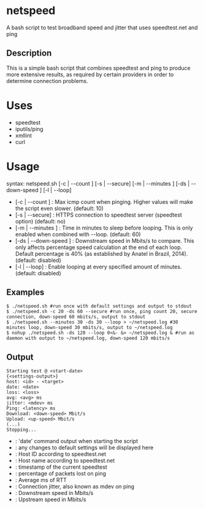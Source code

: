# netspeed
A bash script to test broadband speed and jitter that uses speedtest.net and ping

Description
-----------
This is a simple bash script that combines speedtest and ping to produce more extensive results, as required by certain providers in order to determine connection problems.

# Uses
* speedtest
* iputils/ping
* xmllint
* curl

# Usage
syntax: netspeed.sh [-c | --count <count>] [-s | --secure] [-m | --minutes <minutes>] [-ds | --down-speed <mbits>]
[-l | --loop]

* [-c | --count <count>] : Max icmp count when pinging. Higher values will make the script even slower. (default: 10)
* [-s | --secure] : HTTPS connection to speedtest server (speedtest option) (default: no)
* [-m | --minutes <minutes>] : Time in minutes to sleep before looping. This is only enabled when combined with --loop. (default: 60)
* [-ds | --down-speed <mbits>] : Downstream speed in Mbits/s to compare. This only affects percentage speed calculation at the end of each loop. Default percentage is 40% (as established by Anatel in Brazil, 2014). (default: disabled)
* [-l | --loop] : Enable looping at every specified amount of minutes. (default: disabled)

Examples
--------
```
$ ./netspeed.sh #run once with default settings and output to stdout
$ ./netspeed.sh -c 20 -ds 60 --secure #run once, ping count 20, secure connection, down-speed 60 mbits/s, output to stdout
$ ./netspeed.sh --minutes 30 -ds 30 --loop > ~/netspeed.log #30 minutes loop, down-speed 30 mbits/s, output to ~/netspeed.log
$ nohup ./netspeed.sh -ds 120 --loop 0<&- &> ~/netspeed.log & #run as daemon with output to ~/netspeed.log, down-speed 120 mbits/s
```

Output
------
```
Starting test @ <start-date>
{<settings-output>}
host: <id> - <target>
date: <date>
loss: <loss>
avg: <avg> ms
jitter: <mdev> ms
Ping: <latency> ms
Download: <down-speed> Mbit/s
Upload: <up-speed> Mbit/s
(...)
Stopping...
```

* <start-date> : 'date' command output when starting the script
* <settings-output> : any changes to default settings will be displayed here
* <id> : Host ID according to speedtest.net
* <target> : Host name according to speedtest.net
* <date>: timestamp of the current speedtest
* <loss> : percentage of packets lost on ping
* <avg> : Average ms of RTT
* <mdev> : Connection jitter, also known as mdev on ping
* <down-speed> : Downstream speed in Mbits/s
* <up-speed> : Upstream speed in Mbits/s
